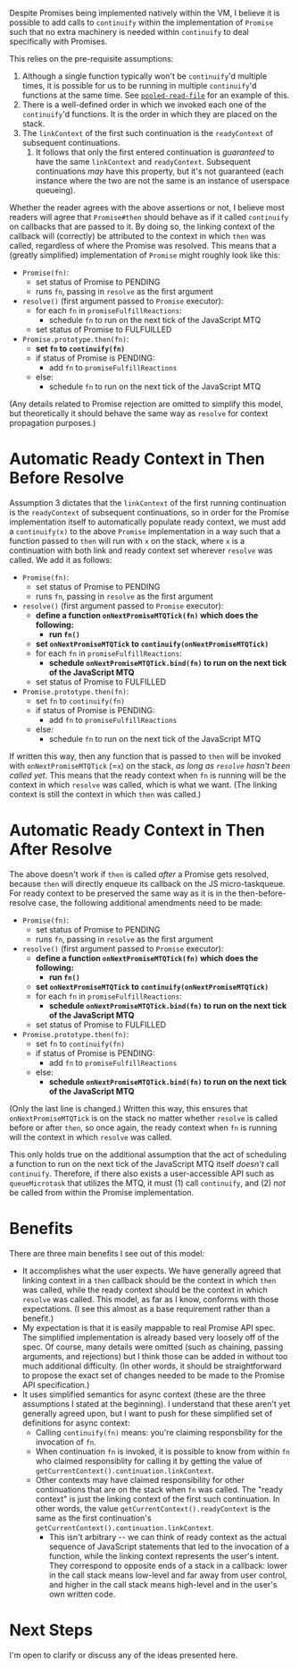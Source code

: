 Despite Promises being implemented natively within the VM, I believe it is possible to add calls to `continuify` within the implementation of `Promise` such that no extra machinery is needed within `continuify` to deal specifically with Promises.

This relies on the pre-requisite assumptions:
1. Although a single function typically won't be `continuify`'d multiple times, it is possible for us to be running in multiple `continuify`'d functions at the same time. See [`pooled-read-file`](./pooled-read-file.js) for an example of this.
1. There is a well-defined order in which we invoked each one of the `continuify`'d functions. It is the order in which they are placed on the stack.
1. The `linkContext` of the first such continuation is the `readyContext` of subsequent continuations.
    1. It follows that only the first entered continuation is _guaranteed_ to have the same `linkContext` and `readyContext`. Subsequent continuations _may_ have this property, but it's not guaranteed (each instance where the two are not the same is an instance of userspace queueing).

Whether the reader agrees with the above assertions or not, I believe most readers will agree that `Promise#then` should behave as if it called `continuify` on callbacks that are passed to it. By doing so, the linking context of the callback will (correctly) be attributed to the context in which `then` was called, regardless of where the Promise was resolved. This means that a (greatly simplified) implementation of `Promise` might roughly look like this:

* `Promise(fn)`:
  * set status of Promise to PENDING
  * runs `fn`, passing in `resolve` as the first argument
* `resolve()` (first argument passed to `Promise` executor):
  * for each `fn` in `promiseFulfillReactions`:
    * schedule `fn` to run on the next tick of the JavaScript MTQ
  * set status of Promise to FULFUILLED
* `Promise.prototype.then(fn)`:
  * __set `fn` to `continuify(fn)`__
  * if status of Promise is PENDING:
    * add `fn` to `promiseFulfillReactions`
  * else:
    * schedule `fn` to run on the next tick of the JavaScript MTQ

(Any details related to Promise rejection are omitted to simplify this model, but theoretically it should behave the same way as `resolve` for context propagation purposes.)

# Automatic Ready Context in Then Before Resolve

Assumption 3 dictates that the `linkContext` of the first running continuation is the `readyContext` of subsequent continuations, so in order for the Promise implementation itself to automatically populate ready context, we must add a `continuify(x)` to the above `Promise` implementation in a way such that a function passed to `then` will run with `x` on the stack, where `x` is a continuation with both link and ready context set wherever `resolve` was called. We add it as follows:

* `Promise(fn)`:
  * set status of Promise to PENDING
  * runs `fn`, passing in `resolve` as the first argument
* `resolve()` (first argument passed to `Promise` executor):
  * __define a function `onNextPromiseMTQTick(fn)` which does the following:__
    * __run `fn()`__
  * __set `onNextPromiseMTQTick` to `continuify(onNextPromiseMTQTick)`__
  * for each `fn` in `promiseFulfillReactions`:
    * __schedule `onNextPromiseMTQTick.bind(fn)` to run on the next tick of the JavaScript MTQ__
  * set status of Promise to FULFILLED
* `Promise.prototype.then(fn)`:
  * set `fn` to `continuify(fn)`
  * if status of Promise is PENDING:
    * add `fn` to `promiseFulfillReactions`
  * else:
    * schedule `fn` to run on the next tick of the JavaScript MTQ

If written this way, then any function that is passed to `then` will be invoked with `onNextPromiseMTQTick` (=`x`) on the stack, _as long as `resolve` hasn't been called yet_. This means that the ready context when `fn` is running will be the context in which `resolve` was called, which is what we want. (The linking context is still the context in which `then` was called.)

# Automatic Ready Context in Then After Resolve

The above doesn't work if `then` is called _after_ a Promise gets resolved, because `then` will directly enqueue its callback on the JS micro-taskqueue. For ready context to be preserved the same way as it is in the then-before-resolve case, the following additional amendments need to be made:

* `Promise(fn)`:
  * set status of Promise to PENDING
  * runs `fn`, passing in `resolve` as the first argument
* `resolve()` (first argument passed to `Promise` executor):
  * __define a function `onNextPromiseMTQTick(fn)` which does the following:__
    * __run `fn()`__
  * __set `onNextPromiseMTQTick` to `continuify(onNextPromiseMTQTick)`__
  * for each `fn` in `promiseFulfillReactions`:
    * __schedule `onNextPromiseMTQTick.bind(fn)` to run on the next tick of the JavaScript MTQ__
  * set status of Promise to FULFILLED
* `Promise.prototype.then(fn)`:
  * set `fn` to `continuify(fn)`
  * if status of Promise is PENDING:
    * add `fn` to `promiseFulfillReactions`
  * else:
    * __schedule `onNextPromiseMTQTick.bind(fn)` to run on the next tick of the JavaScript MTQ__

(Only the last line is changed.) Written this way, this ensures that `onNextPromiseMTQTick` is on the stack no matter whether `resolve` is called before or after `then`, so once again, the ready context when `fn` is running will the context in which `resolve` was called.

This only holds true on the additional assumption that the act of scheduling a function to run on the next tick of the JavaScript MTQ itself _doesn't_ call `continuify`. Therefore, if there also exists a user-accessible API such as `queueMicrotask` that utilizes the MTQ, it must (1) call `continuify`, and (2) _not_ be called from within the Promise implementation.

# Benefits

There are three main benefits I see out of this model:
* It accomplishes what the user expects. We have generally agreed that linking context in a `then` callback should be the context in which `then` was called, while the ready context should be the context in which `resolve` was called. This model, as far as I know, conforms with those expectations. (I see this almost as a base requirement rather than a benefit.)
* My expectation is that it is easily mappable to real Promise API spec. The simplified implementation is already based very loosely off of the spec. Of course, many details were omitted (such as chaining, passing arguments, and rejections) but I think those can be added in without too much additional difficulty. (In other words, it should be straightforward to propose the exact set of changes needed to be made to the Promise API specification.)
* It uses simplified semantics for async context (these are the three assumptions I stated at the beginning). I understand that these aren't yet generally agreed upon, but I want to push for these simplified set of definitions for async context:
  * Calling `continuify(fn)` means: you're claiming responsbility for the invocation of `fn`.
  * When continuation `fn` is invoked, it is possible to know from within `fn` who claimed responsiblity for calling it by getting the value of `getCurrentContext().continuation.linkContext`.
  * Other contexts may have claimed responsibility for other continuations that are on the stack when `fn` was called. The "ready context" is just the linking context of the first such continuation. In other words, the value `getCurrentContext().readyContext` is the same as the first continuation's `getCurrentContext().continuation.linkContext`.
    * This isn't arbitrary -- we can think of ready context as the actual sequence of JavaScript statements that led to the invocation of a function, while the linking context represents the user's intent. They correspond to opposite ends of a stack in a callback: lower in the call stack means low-level and far away from user control, and higher in the call stack means high-level and in the user's own written code.

# Next Steps

I'm open to clarify or discuss any of the ideas presented here.
